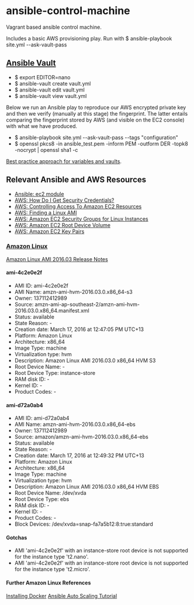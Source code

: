 # ansible-control-machine

Vagrant based ansible control machine.

Includes a basic AWS provisioning play. Run with $ ansible-playbook site.yml --ask-vault-pass

## [Ansible Vault](http://docs.ansible.com/ansible/playbooks_vault.html)

  * $ export EDITOR=nano
  * $ ansible-vault create vault.yml
  * $ ansible-vault edit vault.yml
  * $ ansible-vault view vault.yml

Below we run an Ansible play to reproduce our AWS encrypted private key and then we verify (manually at this stage) the fingerprint. The latter entails
comparing the fingerprint stored by AWS (and visible on the EC2 console) with what we have produced.

  * $ ansible-playbook site.yml --ask-vault-pass --tags "configuration" 
  * $ openssl pkcs8 -in ansible_test.pem -inform PEM -outform DER -topk8 -nocrypt | openssl sha1 -c

[Best practice approach for variables and vaults](http://docs.ansible.com/ansible/playbooks_best_practices.html#best-practices-for-variables-and-vaults).

## Relevant Ansible and AWS Resources

  * [Ansible: ec2 module](http://docs.ansible.com/ansible/ec2_module.html)
  * [AWS: How Do I Get Security Credentials?](http://docs.aws.amazon.com/general/latest/gr/getting-aws-sec-creds.html)
  * [AWS: Controlling Access To Amazon EC2 Resources](http://docs.aws.amazon.com/AWSEC2/latest/UserGuide/UsingIAM.html)
  * [AWS: Finding a Linux AMI](http://docs.aws.amazon.com/AWSEC2/latest/UserGuide/finding-an-ami.html)
  * [AWS: Amazon EC2 Security Groups for Linux Instances](http://docs.aws.amazon.com/AWSEC2/latest/UserGuide/using-network-security.html)
  * [AWS: Amazon EC2 Root Device Volume](http://docs.aws.amazon.com/AWSEC2/latest/UserGuide/RootDeviceStorage.html)
  * [AWS: Amazon EC2 Key Pairs](http://docs.aws.amazon.com/AWSEC2/latest/UserGuide/ec2-key-pairs.html)
  
### [Amazon Linux](https://aws.amazon.com/amazon-linux-ami/)

[Amazon Linux AMI 2016.03 Release Notes](https://aws.amazon.com/amazon-linux-ami/2016.03-release-notes/)

#### ami-4c2e0e2f

  * AMI ID: ami-4c2e0e2f
  * AMI Name: amzn-ami-hvm-2016.03.0.x86_64-s3
  * Owner: 137112412989
  * Source: amzn-ami-ap-southeast-2/amzn-ami-hvm-2016.03.0.x86_64.manifest.xml
  * Status: available
  * State Reason: -
  * Creation date: March 17, 2016 at 12:47:05 PM UTC+13
  * Platform: Amazon Linux
  * Architecture: x86_64
  * Image Type: machine
  * Virtualization type: hvm
  * Description: Amazon Linux AMI 2016.03.0 x86_64 HVM S3
  * Root Device Name: -
  * Root Device Type: instance-store
  * RAM disk ID: -
  * Kernel ID: -
  * Product Codes: -

#### ami-d72a0ab4

  * AMI ID: ami-d72a0ab4
  * AMI Name: amzn-ami-hvm-2016.03.0.x86_64-ebs
  * Owner: 137112412989
  * Source: amazon/amzn-ami-hvm-2016.03.0.x86_64-ebs
  * Status: available
  * State Reason: -
  * Creation date: March 17, 2016 at 12:49:32 PM UTC+13
  * Platform: Amazon Linux
  * Architecture: x86_64
  * Image Type: machine
  * Virtualization type: hvm
  * Description: Amazon Linux AMI 2016.03.0 x86_64 HVM EBS
  * Root Device Name: /dev/xvda
  * Root Device Type: ebs
  * RAM disk ID: -
  * Kernel ID: -
  * Product Codes: -
  * Block Devices: /dev/xvda=snap-fa7a5b12:8:true:standard

#### Gotchas

  * AMI 'ami-4c2e0e2f' with an instance-store root device is not supported for the instance type 't2.nano'. 
  * AMI 'ami-4c2e0e2f' with an instance-store root device is not supported for the instance type 't2.micro'.

#### Further Amazon Linux References

[Installing Docker](http://docs.aws.amazon.com/AmazonECS/latest/developerguide/docker-basics.html#install_docker)
[Ansible Auto Scaling Tutorial](https://github.com/atplanet/ansible-auto-scaling-tutorial)
